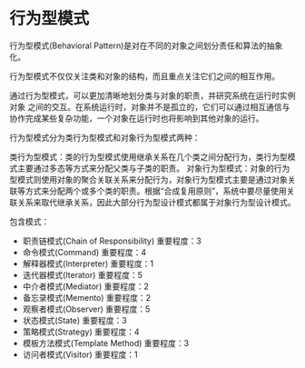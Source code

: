 # 行为型模式
行为型模式(Behavioral Pattern)是对在不同的对象之间划分责任和算法的抽象化。

行为型模式不仅仅关注类和对象的结构，而且重点关注它们之间的相互作用。

通过行为型模式，可以更加清晰地划分类与对象的职责，并研究系统在运行时实例对象 之间的交互。在系统运行时，对象并不是孤立的，它们可以通过相互通信与协作完成某些复杂功能，一个对象在运行时也将影响到其他对象的运行。

行为型模式分为类行为型模式和对象行为型模式两种：

类行为型模式：类的行为型模式使用继承关系在几个类之间分配行为，类行为型模式主要通过多态等方式来分配父类与子类的职责。
对象行为型模式：对象的行为型模式则使用对象的聚合关联关系来分配行为，对象行为型模式主要是通过对象关联等方式来分配两个或多个类的职责。根据“合成复用原则”，系统中要尽量使用关联关系来取代继承关系，因此大部分行为型设计模式都属于对象行为型设计模式。

包含模式：
- 职责链模式(Chain of Responsibility)
重要程度：3
- 命令模式(Command)
重要程度：4
- 解释器模式(Interpreter)
重要程度：1
- 迭代器模式(Iterator)
重要程度：5
- 中介者模式(Mediator)
重要程度：2
- 备忘录模式(Memento)
重要程度：2
- 观察者模式(Observer)
重要程度：5
- 状态模式(State)
重要程度：3
- 策略模式(Strategy)
重要程度：4
- 模板方法模式(Template Method)
重要程度：3
- 访问者模式(Visitor)
重要程度：1